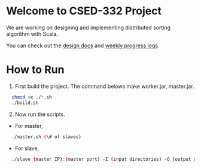 # Welcome to CSED-332 Project
We are working on designing and implementing distributed sorting algorithm with Scala.

You can check out the [design docs](https://github.com/seonghyun26/332project/tree/main/docs) and [weekly progress logs](https://github.com/seonghyun26/332project/tree/main/log).

# How to Run

1. First build the project. The command belows make worker.jar, master.jar.
```sh
  chmod +x ./*.sh
  ./build.sh
```

2. Now run the scripts.

- For master,
```sh
  ./master.sh (\# of slaves)
```

- For slave,
```sh
  ./slave (master IP):(master port) -I (input directories) -O (output directory)
```
